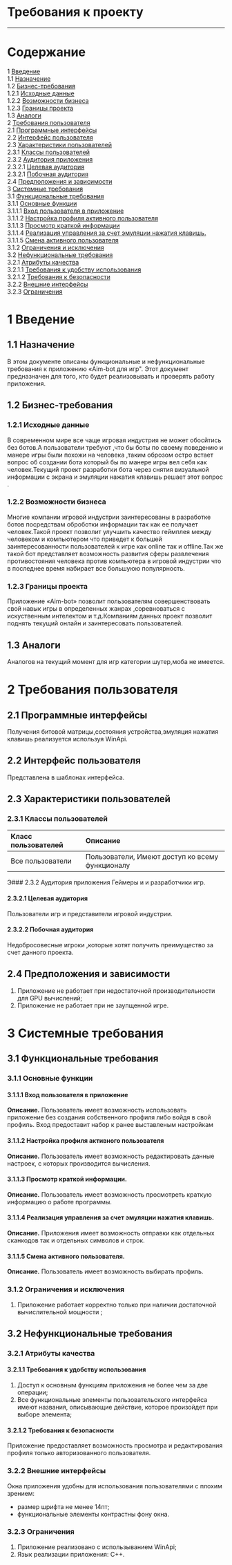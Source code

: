 # Требования к проекту
---

# Содержание
1 [Введение](#intro)  
1.1 [Назначение](#appointment)  
1.2 [Бизнес-требования](#business_requirements)  
1.2.1 [Исходные данные](#initial_data)  
1.2.2 [Возможности бизнеса](#business_opportunities)  
1.2.3 [Границы проекта](#project_boundary)  
1.3 [Аналоги](#analogues)  
2 [Требования пользователя](#user_requirements)  
2.1 [Программные интерфейсы](#software_interfaces)  
2.2 [Интерфейс пользователя](#user_interface)  
2.3 [Характеристики пользователей](#user_specifications)  
2.3.1 [Классы пользователей](#user_classes)  
2.3.2 [Аудитория приложения](#application_audience)  
2.3.2.1 [Целевая аудитория](#target_audience)  
2.3.2.1 [Побочная аудитория](#collateral_audience)  
2.4 [Предположения и зависимости](#assumptions_and_dependencies)  
3 [Системные требования](#system_requirements)  
3.1 [Функциональные требования](#functional_requirements)  
3.1.1 [Основные функции](#main_functions)  
3.1.1.1 [Вход пользователя в приложение](#user_logon_to_the_application)  
3.1.1.2 [Настройка профиля активного пользователя](#setting_up_the_profile_of_the_active_user)  
3.1.1.3 [Просмотр краткой информации](#view_brief_information_about_each_of_the_news_found)  
3.1.1.4 [Реализация управления за счет эмуляции нажатия клавишь.](#control_bot_moving)  
3.1.1.5 [Смена активного пользователя](#active_user_change)  
3.1.2 [Ограничения и исключения](#restrictions_and_exclusions)  
3.2 [Нефункциональные требования](#non-functional_requirements)  
3.2.1 [Атрибуты качества](#quality_attributes)  
3.2.1.1 [Требования к удобству использования](#requirements_for_ease_of_use)  
3.2.1.2 [Требования к безопасности](#security_requirements)  
3.2.2 [Внешние интерфейсы](#external_interfaces)  
3.2.3 [Ограничения](#restrictions)  

<a name="intro"/>

# 1 Введение

<a name="appointment"/>

## 1.1 Назначение
В этом документе описаны функциональные и нефункциональные требования к приложению «Aim-bot для игр". Этот документ предназначен для того, кто будет реализовывать и проверять  работу приложения.

<a name="business_requirements"/>

## 1.2 Бизнес-требования

<a name="initial_data"/>

### 1.2.1 Исходные данные
В современном мире все чаще игровая индустрия не может обосйтись без ботов.А пользователи требуют ,что бы боты по своему поведению и манере игры были похожи на человека ,таким оброзом остро встает вопрос об создании бота который бы по манере игры вел себя как человек.Текущий проект разработки бота через снятия визуальной информации с экрана и эмуляции нажатия клавишь решает этот вопрос .

<a name="business_opportunities"/>

### 1.2.2 Возможности бизнеса
Многие компании игровой индустрии заинтересованы в разработке ботов посредствам оброботки информации так как ее получает человек.Такой проект позволит улучшить качество геймплея между человеком и компьютером что приведет к большей заинтересованности пользователей к игре как online так и offline.Так же такой бот представляет возможность развития сферы развлечения противостояния человека против компьютера в игровой индустрии что в последнее время набирает все большуюю популярность.

<a name="project_boundary"/>

### 1.2.3 Границы проекта
Приложение «Aim-bot» позволит  пользователям совершенствовать свой навык игры в определенных жанрах ,соревноваться с искуственным интелектом и т.д.Компаниям данных проект позволит поднять текущий онлайн и заинтересовать пользователей.

<a name="analogues"/>

## 1.3 Аналоги
Аналогов на текущий момент для игр категории шутер,моба не имеется.

<a name="user_requirements"/>

# 2 Требования пользователя

<a name="software_interfaces"/>

## 2.1 Программные интерфейсы
Получения битовой матрицы,состояния устройства,эмуляция нажатия клавишь реализуется используя WinApi.

<a name="user_interface"/>

## 2.2 Интерфейс пользователя
Представлена в шаблонах интерфейса.
<a name="user_specifications"/>

## 2.3 Характеристики пользователей

<a name="user_classes"/>

### 2.3.1 Классы пользователей

| Класс пользователей | Описание |
|:---|:---|
| Все пользователи | Пользователи,  Имеют доступ ко всему функционалу |


<a name="application_audience"/>

Э### 2.3.2 Аудитория приложения
Геймеры и и разработчики игр.

<a name="target_audience"/>

#### 2.3.2.1 Целевая аудитория
Пользователи игр и представители игровой индустрии.

<a name="collateral_audience"/>

#### 2.3.2.2 Побочная аудитория
Недобросовесные игроки ,которые хотят получить преимущество за счет данного проекта.

<a name="assumptions_and_dependencies"/>

## 2.4 Предположения и зависимости
1. Приложение не работает при недостаточной производительности для GPU вычислений;
2. Приложение не работает при не заупщенной игре.

<a name="system_requirements"/>

# 3 Системные требования

<a name="functional_requirements"/>

## 3.1 Функциональные требования

<a name="main_functions"/>

### 3.1.1 Основные функции

<a name="user_logon_to_the_application"/>

#### 3.1.1.1 Вход пользователя в приложение
**Описание.** Пользователь имеет возможность использовать приложение без создания собственного профиля либо войдя в свой профиль.
Вход предоставит набор к ранее выставленым настройкам

<a name="setting_up_the_profile_of_the_active_user"/>

#### 3.1.1.2 Настройка профиля активного пользователя
**Описание.** Пользователь имеет возможность редактировать данные настроек, с которых производится вычисления.

<a name="view_brief_information_about_each_of_the_news_found"/>

#### 3.1.1.3 Просмотр краткой информации.
**Описание.** Пользователь имеет возможность просмотреть краткую информацию о работе программы.
<a name="control_bot_moving"/>

#### 3.1.1.4 Реализация управления за счет эмуляции нажатия клавишь.
**Описание.** Приложения имеет возможность отправки как отдельных сканкодов так и отдельных символов и строк.
<a name="active_user_change"/>

#### 3.1.1.5 Смена активного пользователя.
**Описание.** Пользователь имеет возможность выбирать профиль.
<a name="restrictions_and_exclusions"/>

### 3.1.2 Ограничения и исключения
1. Приложение работает корректно только при наличии достаточной вычислительной мощности ;

<a name="non-functional_requirements"/>

## 3.2 Нефункциональные требования

<a name="quality_attributes"/>

### 3.2.1 Атрибуты качества

<a name="requirements_for_ease_of_use"/>

#### 3.2.1.1 Требования к удобству использования
1. Доступ к основным функциям приложения не более чем за две операции;
2. Все функциональные элементы пользовательского интерфейса имеют названия, описывающие действие, которое произойдет при выборе элемента;

<a name="security_requirements"/>

#### 3.2.1.2 Требования к безопасности
Приложение предоставляет возможность просмотра и редактирования профиля только авторизованного пользователя.

<a name="external_interfaces"/>

### 3.2.2 Внешние интерфейсы
Окна приложения удобны для использования пользователями с плохим зрением:
  * размер шрифта не менее 14пт;
  * функциональные элементы контрастны фону окна.

<a name="restrictions"/>

### 3.2.3 Ограничения
1. Приложение реализовано c использыванием WinApi;
2. Язык реализации приложения: С++.
